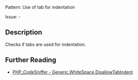 Pattern: Use of tab for indentation

Issue: -

## Description

Checks if tabs are used for indentation.

## Further Reading

* [PHP_CodeSniffer - Generic.WhiteSpace.DisallowTabIndent](https://github.com/PHPCSStandards/PHP_CodeSniffer/blob/master/src/Standards/Generic/Sniffs/WhiteSpace/DisallowTabIndentSniff.php)